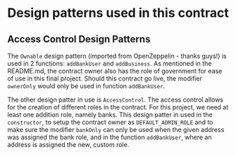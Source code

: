 # Design patterns used in this contract

## Access Control Design Patterns
The `Ownable` design pattern (imported from OpenZeppelin - thanks guys!) is used in 2 functions: `addBankUser` and `addBusiness`.
As mentioned in the README.md, the contract owner also has the role of government for ease of use in this final project.
Should this contract go live, the modifier `ownerOnly` would only be used in function `addBankUser`.

The other design patter in use is `AccessControl`. The access control allows for the creation of different roles in the contract.
For this project, we need at least one addition role, namely banks. This design patter in used in the `constructor`, to setup the contract owner
as `DEFAULT_ADMIN_ROLE` and to make sure the modifier `bankOnly` can only be used when the given address was assigned the bank role, and in the function
`addBankUser`, where an address is assigned the new, custom role.